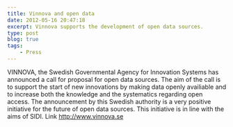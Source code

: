 ```yaml
---
title: Vinnova and open data
date: 2012-05-16 20:47:18
excerpt: Vinnova supports the development of open data sources.
type: post
blog: true
tags:
    - Press
---
```


VINNOVA, the Swedish Governmental Agency for Innovation Systems has announced a call for proposal for open data sources. The aim of the call is to support the start of new innovations by making data openly availiable and to increase both the knowledge and the systematics regarding open access. The announcement by this Swedish authority is a very positive initiative for the future of open data sources. This initiative is in line with the aims of SIDI.  Link http://www.vinnova.se
